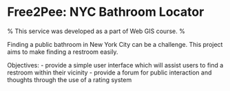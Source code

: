 # Free2Pee: NYC Bathroom Locator


% This service was developed as a part of Web GIS course. %


Finding a public bathroom in New York City can be a challenge. This project aims to make finding a restroom easily.


Objectives:
	- provide a simple user interface which will assist users to find a restroom within their vicinity
	- provide a forum for public interaction and thoughts through the use of a rating system
